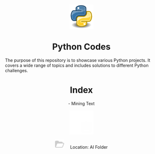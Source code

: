 <a id="readme-a"><a>

<!-- Project Header -->

<br /> 
<div align="center">
    <a href="https://github.com/Allegsu/Python">
        <img src="./public/images/py.png" alt="Logo" width="80" height="80">
    </a>

<h1 align="center"> Python Codes </h1>
<p align="left">The purpose of this repository is to showcase various Python projects. It covers a wide range of topics and includes solutions to different Python challenges.</p>

<h1>Index</h1>
<p> - Mining Text</p><img src="./public/images/text_m.png" height="80", width="80"></img>

<img src="./public/images/folder.png" height="30" width="30"><span style="margin-left: 20px">Location: AI Folder</span></img>
